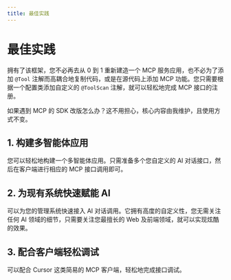 ```yaml
---
title: 最佳实践
---
```


# 最佳实践

拥有了该框架，您不必再去从 0 到 1 重新建造一个 MCP 服务应用，也不必为了添加 `@Tool` 注解而高耦合地复制代码，或是在源代码上添加 MCP 功能。您只需要根据一个配置类添加自定义的 `@ToolScan` 注解，就可以轻松地完成 MCP 接口的注册。

如果遇到 MCP 的 SDK 改版怎么办？这不用担心，核心内容由我维护，且使用方式不变。

## 1. 构建多智能体应用

您可以轻松地构建一个多智能体应用。只需准备多个您自定义的 AI 对话接口，然后在客户端进行相应的 MCP 接口调用即可。

## 2. 为现有系统快速赋能 AI

可以为您的管理系统快速接入 AI 对话调用。它拥有高度的自定义性，您无需关注任何 AI 领域的细节，只需要关注您最擅长的 Web 及前端领域，就可以实现炫酷的效果。

## 3. 配合客户端轻松调试

可以配合 Cursor 这类简易的 MCP 客户端，轻松地完成接口调试。 